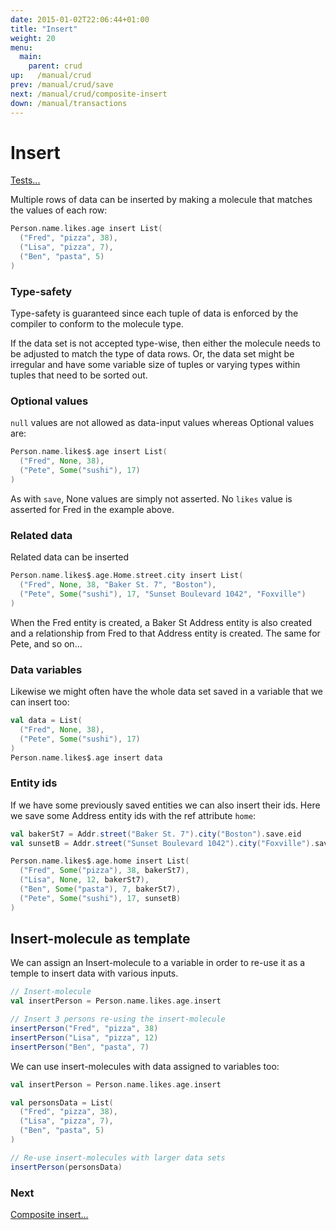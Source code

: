 ```yaml
---
date: 2015-01-02T22:06:44+01:00
title: "Insert"
weight: 20
menu:
  main:
    parent: crud
up:   /manual/crud
prev: /manual/crud/save
next: /manual/crud/composite-insert
down: /manual/transactions
---
```


# Insert

[Tests...](https://github.com/scalamolecule/molecule/blob/master/coretests/src/test/scala/molecule/coretests/crud/Insert.scala)

Multiple rows of data can be inserted by making a molecule that matches the values of each row:

```scala
Person.name.likes.age insert List(
  ("Fred", "pizza", 38),
  ("Lisa", "pizza", 7),
  ("Ben", "pasta", 5)
)
```

### Type-safety

Type-safety is guaranteed since each tuple of data is enforced by the compiler to conform to the molecule type.

If the data set is not accepted type-wise, then either the molecule needs to be adjusted to match the type
of data rows. Or, the data set might be irregular and have some variable size of tuples or varying types within tuples that
need to be sorted out. 

### Optional values

`null` values are not allowed as data-input values whereas Optional values are:

```scala
Person.name.likes$.age insert List(
  ("Fred", None, 38),
  ("Pete", Some("sushi"), 17)
)
```
As with `save`, None values are simply not asserted. No `likes` value is asserted for Fred in the example above.

### Related data

Related data can be inserted

```scala
Person.name.likes$.age.Home.street.city insert List(
  ("Fred", None, 38, "Baker St. 7", "Boston"),
  ("Pete", Some("sushi"), 17, "Sunset Boulevard 1042", "Foxville")
)
```
When the Fred entity is created, a Baker St Address entity is also created and a relationship from Fred to that Address 
entity is created. The same for Pete, and so on...  


### Data variables
Likewise we might often have the whole data set saved in a variable that we can insert too:

```scala
val data = List(
  ("Fred", None, 38),
  ("Pete", Some("sushi"), 17)
)
Person.name.likes$.age insert data
```

### Entity ids

If we have some previously saved entities we can also insert their ids. Here we save some Address entity ids 
with the ref attribute `home`:

```scala
val bakerSt7 = Addr.street("Baker St. 7").city("Boston").save.eid
val sunsetB = Addr.street("Sunset Boulevard 1042").city("Foxville").save.eid

Person.name.likes$.age.home insert List(
  ("Fred", Some("pizza"), 38, bakerSt7),
  ("Lisa", None, 12, bakerSt7),
  ("Ben", Some("pasta"), 7, bakerSt7),
  ("Pete", Some("sushi"), 17, sunsetB)
)
```


## Insert-molecule as template

We can assign an Insert-molecule to a variable in order to re-use it as a temple to insert data with various inputs.

```scala
// Insert-molecule
val insertPerson = Person.name.likes.age.insert

// Insert 3 persons re-using the insert-molecule
insertPerson("Fred", "pizza", 38)
insertPerson("Lisa", "pizza", 12)
insertPerson("Ben", "pasta", 7)
```

We can use insert-molecules with data assigned to variables too: 

```scala
val insertPerson = Person.name.likes.age.insert

val personsData = List(
  ("Fred", "pizza", 38),
  ("Lisa", "pizza", 7),
  ("Ben", "pasta", 5)
)

// Re-use insert-molecules with larger data sets 
insertPerson(personsData)
```


### Next

[Composite insert...](/manual/crud/composite-insert)